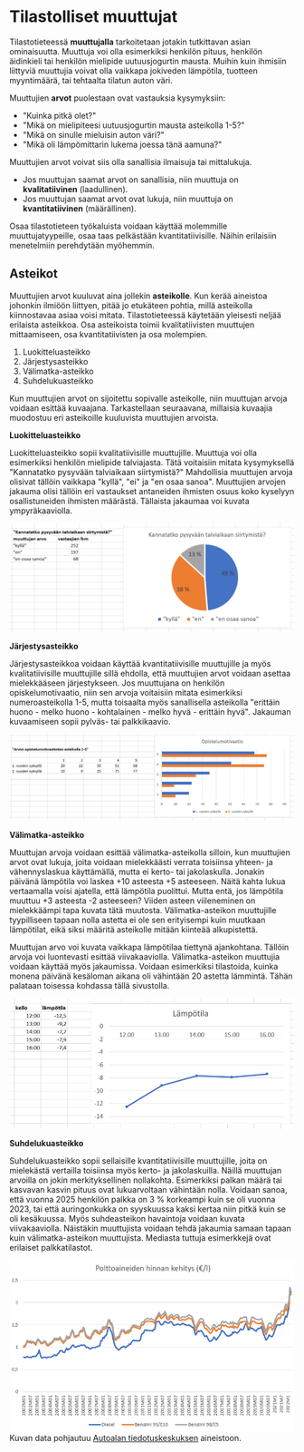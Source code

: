 # Tilastolliset muuttujat

Tilastotieteessä **muuttujalla** tarkoitetaan jotakin tutkittavan asian ominaisuutta. Muuttuja voi olla esimerkiksi henkilön pituus, henkilön äidinkieli tai henkilön mielipide uutuusjogurtin mausta. Muihin kuin ihmisiin liittyviä muuttujia voivat olla vaikkapa jokiveden lämpötila, tuotteen myyntimäärä, tai tehtaalta tilatun auton väri.

Muuttujien **arvot** puolestaan ovat vastauksia kysymyksiin: 
- "Kuinka pitkä olet?"
- "Mikä on mielipiteesi uutuusjogurtin mausta asteikolla 1-5?"
- "Mikä on sinulle mieluisin auton väri?"
- "Mikä oli lämpömittarin lukema joessa tänä aamuna?"

Muuttujien arvot voivat siis olla sanallisia ilmaisuja tai mittalukuja. 
- Jos muuttujan saamat arvot on sanallisia, niin muuttuja on **kvalitatiivinen** (laadullinen).
- Jos muuttujan saamat arvot ovat lukuja, niin muuttuja on **kvantitatiivinen** (määrällinen).

Osaa tilastotieteen työkaluista voidaan käyttää molemmille muuttujatyypeille, osaa taas pelkästään kvantitatiivisille. Näihin erilaisiin menetelmiin perehdytään myöhemmin.

## Asteikot

Muuttujien arvot kuuluvat aina jollekin **asteikolle**. Kun kerää aineistoa johonkin ilmiöön liittyen, pitää jo etukäteen pohtia, millä asteikolla kiinnostavaa asiaa voisi mitata. Tilastotieteessä käytetään yleisesti neljää erilaista asteikkoa. Osa asteikoista toimii kvalitatiivisten muuttujen mittaamiseen, osa kvantitatiivisten ja osa molempien. 

1. Luokitteluasteikko 
2. Järjestysasteikko
3. Välimatka-asteikko
4. Suhdelukuasteikko

Kun muuttujien arvot on sijoitettu sopivalle asteikolle, niin muuttujan arvoja voidaan esittää kuvaajana. Tarkastellaan seuraavana, millaisia kuvaajia muodostuu eri asteikoille kuuluvista muuttujien arvoista.

**Luokitteluasteikko**

Luokitteluasteikko sopii kvalitatiivisille muuttujille. Muuttuja voi olla esimerkiksi henkilön mielipide talviajasta. Tätä voitaisiin mitata kysymyksellä "Kannatatko pysyvään talviaikaan siirtymistä?" Mahdollisia muuttujen arvoja olisivat tällöin vaikkapa "kyllä", "ei" ja "en osaa sanoa". Muuttujien arvojen jakauma olisi tällöin eri vastaukset antaneiden ihmisten osuus koko kyselyyn osallistuneiden ihmisten määrästä. Tällaista jakaumaa voi kuvata ympyräkaaviolla.

![Ympyräkaavio](ympyrakaavio.png "Ympyräkaavio")

**Järjestysasteikko**

Järjestysasteikkoa voidaan käyttää kvantitatiivisille muuttujille ja myös kvalitatiivisille muuttujille sillä ehdolla, että muuttujien arvot voidaan asettaa mielekkääseen järjestykseen. Jos muuttujana on henkilön opiskelumotivaatio, niin sen arvoja voitaisiin mitata esimerkiksi numeroasteikolla 1-5, mutta toisaalta myös sanallisella asteikolla "erittäin huono - melko huono - kohtalainen - melko hyvä - erittäin hyvä". Jakauman kuvaamiseen sopii pylväs- tai palkkikaavio. 

![Palkkikaavio](palkkikaavio.png "Palkkikaavio")

**Välimatka-asteikko**

Muuttujan arvoja voidaan esittää välimatka-asteikolla silloin, kun muuttujien arvot ovat lukuja, joita voidaan mielekkäästi verrata toisiinsa yhteen- ja vähennyslaskua käyttämällä, mutta ei kerto- tai jakolaskulla. Jonakin päivänä lämpötila voi laskea +10 asteesta +5 asteeseen. Näitä kahta lukua vertaamalla voisi ajatella, että lämpötila puolittui. Mutta entä, jos lämpötila muuttuu +3 asteesta -2 asteeseen? Viiden asteen viileneminen on mielekkäämpi tapa kuvata tätä muutosta. Välimatka-asteikon muuttujille tyypilliseen tapaan nolla astetta ei ole sen erityisempi kuin muutkaan lämpötilat, eikä siksi määritä asteikolle mitään kiinteää alkupistettä. 

Muuttujan arvo voi kuvata vaikkapa lämpötilaa tiettynä ajankohtana. Tällöin arvoja voi luontevasti esittää viivakaaviolla. Välimatka-asteikon muuttujia voidaan käyttää myös jakaumissa. Voidaan esimerkiksi tilastoida, kuinka monena päivänä kesäloman aikana oli vähintään 20 astetta lämmintä. Tähän palataan toisessa kohdassa tällä sivustolla. 

![Viivakaavio, esim. 1](viivakaavio1.png "Viivakaavio, esim. 1")

**Suhdelukuasteikko**

Suhdelukuasteikko sopii sellaisille kvantitatiivisille muuttujille, joita on mielekästä vertailla toisiinsa myös kerto- ja jakolaskuilla. Näillä muuttujan arvoilla on jokin merkityksellinen nollakohta. Esimerkiksi palkan määrä tai kasvavan kasvin pituus ovat lukuarvoltaan vähintään nolla. Voidaan sanoa, että vuonna 2025 henkilön palkka on 3 % korkeampi kuin se oli vuonna 2023, tai että auringonkukka on syyskuussa kaksi kertaa niin pitkä kuin se oli kesäkuussa. Myös suhdeasteikon havaintoja voidaan kuvata viivakaaviolla. Näistäkin muuttujista voidaan tehdä jakaumia samaan tapaan kuin välimatka-asteikon muuttujista. Mediasta tuttuja esimerkkejä ovat erilaiset palkkatilastot.

![Viivakaavio, esim. 2](viivakaavio2.png "Viivakaavio, esim. 2")
Kuvan data pohjautuu [Autoalan tiedotuskeskuksen](https://www.aut.fi/tilastot/verotus_hintakehitys_ja_liikennemenot/bensiinin_ja_dieselin_hintakehitys) aineistoon.
